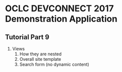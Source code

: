 # OCLC DEVCONNECT 2017 Demonstration Application
## Tutorial Part 9

1. Views
	1. How they are nested
	2. Overall site template
	3. Search form (no dynamic content)